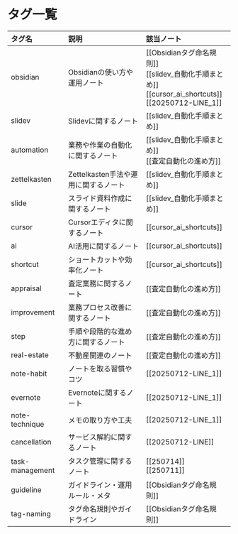 # タグ一覧

| タグ名 | 説明 | 該当ノート |
|:---|:---|:---|
| obsidian | Obsidianの使い方や運用ノート | [[Obsidianタグ命名規則]]<br>[[slidev_自動化手順まとめ]]<br>[[cursor_ai_shortcuts]]<br>[[20250712-LINE_1]] |
| slidev | Slidevに関するノート | [[slidev_自動化手順まとめ]] |
| automation | 業務や作業の自動化に関するノート | [[slidev_自動化手順まとめ]]<br>[[査定自動化の進め方]] |
| zettelkasten | Zettelkasten手法や運用に関するノート | [[slidev_自動化手順まとめ]] |
| slide | スライド資料作成に関するノート | [[slidev_自動化手順まとめ]] |
| cursor | Cursorエディタに関するノート | [[cursor_ai_shortcuts]] |
| ai | AI活用に関するノート | [[cursor_ai_shortcuts]] |
| shortcut | ショートカットや効率化ノート | [[cursor_ai_shortcuts]] |
| appraisal | 査定業務に関するノート | [[査定自動化の進め方]] |
| improvement | 業務プロセス改善に関するノート | [[査定自動化の進め方]] |
| step | 手順や段階的な進め方に関するノート | [[査定自動化の進め方]] |
| real-estate | 不動産関連のノート | [[査定自動化の進め方]] |
| note-habit | ノートを取る習慣やコツ | [[20250712-LINE_1]] |
| evernote | Evernoteに関するノート | [[20250712-LINE_1]] |
| note-technique | メモの取り方や工夫 | [[20250712-LINE_1]] |
| cancellation | サービス解約に関するノート | [[20250712-LINE]] |
| task-management | タスク管理に関するノート | [[250714]]<br>[[250711]] |
| guideline | ガイドライン・運用ルール・メタ | [[Obsidianタグ命名規則]] |
| tag-naming | タグ命名規則やガイドライン | [[Obsidianタグ命名規則]] | 